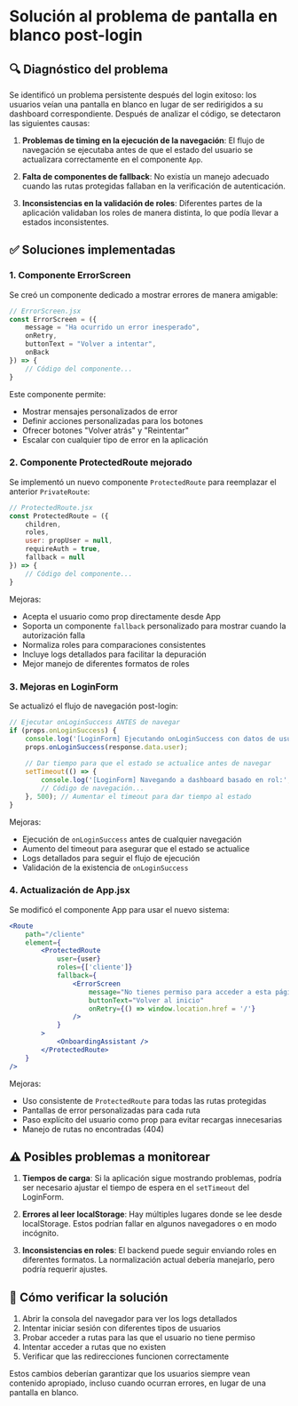 # Solución al problema de pantalla en blanco post-login

## 🔍 Diagnóstico del problema

Se identificó un problema persistente después del login exitoso: los usuarios veían una pantalla en blanco en lugar de ser redirigidos a su dashboard correspondiente. Después de analizar el código, se detectaron las siguientes causas:

1. **Problemas de timing en la ejecución de la navegación**: El flujo de navegación se ejecutaba antes de que el estado del usuario se actualizara correctamente en el componente `App`.

2. **Falta de componentes de fallback**: No existía un manejo adecuado cuando las rutas protegidas fallaban en la verificación de autenticación.

3. **Inconsistencias en la validación de roles**: Diferentes partes de la aplicación validaban los roles de manera distinta, lo que podía llevar a estados inconsistentes.

## ✅ Soluciones implementadas

### 1. Componente ErrorScreen

Se creó un componente dedicado a mostrar errores de manera amigable:

```jsx
// ErrorScreen.jsx
const ErrorScreen = ({ 
    message = "Ha ocurrido un error inesperado", 
    onRetry, 
    buttonText = "Volver a intentar",
    onBack 
}) => {
    // Código del componente...
}
```

Este componente permite:
- Mostrar mensajes personalizados de error
- Definir acciones personalizadas para los botones
- Ofrecer botones "Volver atrás" y "Reintentar"
- Escalar con cualquier tipo de error en la aplicación

### 2. Componente ProtectedRoute mejorado

Se implementó un nuevo componente `ProtectedRoute` para reemplazar el anterior `PrivateRoute`:

```jsx
// ProtectedRoute.jsx
const ProtectedRoute = ({ 
    children, 
    roles, 
    user: propUser = null,
    requireAuth = true,
    fallback = null 
}) => {
    // Código del componente...
}
```

Mejoras:
- Acepta el usuario como prop directamente desde App
- Soporta un componente `fallback` personalizado para mostrar cuando la autorización falla
- Normaliza roles para comparaciones consistentes
- Incluye logs detallados para facilitar la depuración
- Mejor manejo de diferentes formatos de roles

### 3. Mejoras en LoginForm

Se actualizó el flujo de navegación post-login:

```jsx
// Ejecutar onLoginSuccess ANTES de navegar
if (props.onLoginSuccess) {
    console.log('[LoginForm] Ejecutando onLoginSuccess con datos de usuario:', response.data.user);
    props.onLoginSuccess(response.data.user);
    
    // Dar tiempo para que el estado se actualice antes de navegar
    setTimeout(() => {
        console.log('[LoginForm] Navegando a dashboard basado en rol:', userRole.toLowerCase());
        // Código de navegación...
    }, 500); // Aumentar el timeout para dar tiempo al estado
}
```

Mejoras:
- Ejecución de `onLoginSuccess` antes de cualquier navegación
- Aumento del timeout para asegurar que el estado se actualice
- Logs detallados para seguir el flujo de ejecución
- Validación de la existencia de `onLoginSuccess`

### 4. Actualización de App.jsx

Se modificó el componente App para usar el nuevo sistema:

```jsx
<Route
    path="/cliente"
    element={
        <ProtectedRoute 
            user={user} 
            roles={['cliente']} 
            fallback={
                <ErrorScreen 
                    message="No tienes permiso para acceder a esta página..."
                    buttonText="Volver al inicio"
                    onRetry={() => window.location.href = '/'}
                />
            }
        >
            <OnboardingAssistant />
        </ProtectedRoute>
    }
/>
```

Mejoras:
- Uso consistente de `ProtectedRoute` para todas las rutas protegidas
- Pantallas de error personalizadas para cada ruta
- Paso explícito del usuario como prop para evitar recargas innecesarias
- Manejo de rutas no encontradas (404)

## ⚠️ Posibles problemas a monitorear

1. **Tiempos de carga**: Si la aplicación sigue mostrando problemas, podría ser necesario ajustar el tiempo de espera en el `setTimeout` del LoginForm.

2. **Errores al leer localStorage**: Hay múltiples lugares donde se lee desde localStorage. Estos podrían fallar en algunos navegadores o en modo incógnito.

3. **Inconsistencias en roles**: El backend puede seguir enviando roles en diferentes formatos. La normalización actual debería manejarlo, pero podría requerir ajustes.

## 🧪 Cómo verificar la solución

1. Abrir la consola del navegador para ver los logs detallados
2. Intentar iniciar sesión con diferentes tipos de usuarios
3. Probar acceder a rutas para las que el usuario no tiene permiso
4. Intentar acceder a rutas que no existen
5. Verificar que las redirecciones funcionen correctamente

Estos cambios deberían garantizar que los usuarios siempre vean contenido apropiado, incluso cuando ocurran errores, en lugar de una pantalla en blanco. 